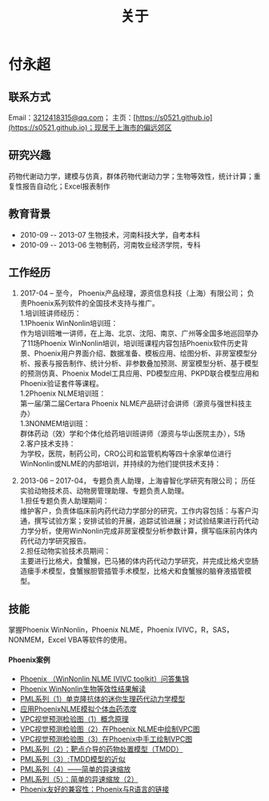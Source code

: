﻿---
title: "关于"
slug: "cn/vitae"
---

# 付永超

## 联系方式
Email：3212418315@qq.com；
主页：[https://s0521.github.io](https://s0521.github.io)；现居于上海市的偏远郊区

## 研究兴趣
药物代谢动力学，建模与仿真，群体药物代谢动力学；生物等效性，统计计算；重复性报告自动化；Excel报表制作

## 教育背景
* 2010-09 -- 2013-07
生物技术，河南科技大学，自考本科
* 2010-09 -- 2013-06
生物制药，河南牧业经济学院，专科

## 工作经历
1. 2017-04 – 至今，
Phoenix产品经理，源资信息科技（上海）有限公司；
负责Phoenix系列软件的全国技术支持与推广。  
1.培训班讲师经历：  
1.1Phoenix WinNonlin培训班：  
作为培训班唯一讲师，在上海、北京、沈阳、南京、广州等全国多地巡回举办了11场Phoenix WinNonlin培训，培训班课程内容包括Phoenix软件历史背景、Phoenix用户界面介绍、数据准备、模板应用、绘图分析、非房室模型分析、报表与报告制作、统计分析、非参数叠加预测、房室模型分析、基于模型的预测仿真、Phoenix Model工具应用、PD模型应用、PKPD联合模型应用和Phoenix验证套件等课程。  
1.2Phoenix NLME培训班：  
第一届/第二届Certara Phoenix NLME产品研讨会讲师（源资与强世科技主办）  
1.3NONMEM培训班：  
群体药动（效）学和个体化给药培训班讲师（源资与华山医院主办），5场  
2.客户技术支持：  
为学校，医院，制药公司，CRO公司和监管机构等四十余家单位进行WinNonlin或NLME的内部培训，并持续的为他们提供技术支持：

2. 2013-06 – 2017-04，
专题负责人助理，上海睿智化学研究有限公司；
历任实验动物技术员、动物房管理助理、专题负责人助理。  
1.担任专题负责人助理期间：  
维护客户，负责体临床前内药代动力学部分的研究，工作内容包括：与客户沟通，撰写试验方案；安排试验的开展，追踪试验进展；对试验结果进行药代动力学分析，使用WinNonlin完成非房室模型分析参数计算，撰写临床前内体内药代动力学研究报告。  
2.担任动物实验技术员期间：  
主要进行比格犬，食蟹猴，巴马猪的体内药代动力学研究，并完成比格犬空肠造瘘手术模型，食蟹猴胆管插管手术模型，比格犬和食蟹猴的脑脊液插管模型。

## 技能
掌握Phoenix WinNonlin，Phoenix NLME，Phoenix IVIVC，R，SAS，NONMEM，Excel VBA等软件的使用。

#### Phoenix案例
- [Phoenix （WinNonlin NLME IVIVC toolkit）问答集锦](http://www.tri-ibiotech.com.cn/Appofcase/n607.html)
- [Phoenix WinNonlin生物等效性结果解读](http://www.tri-ibiotech.com.cn/Appofcase/n683.html)
- [PML系列（1）单克隆抗体的迷你生理药代动力学模型](http://www.tri-ibiotech.com.cn/Appofcase/n691.html)
- [应用PhoenixNLME模拟个体血药浓度](http://www.tri-ibiotech.com.cn/Appofcase/n770.html)
- [VPC视觉预测检验图（1）概念原理](http://www.tri-ibiotech.com.cn/Appofcase/n737.html)
- [VPC视觉预测检验图（2）在Phoenix NLME中绘制VPC图](http://www.tri-ibiotech.com.cn/Appofcase/n738.html)
- [VPC视觉预测检验图（3）在Phoenix中手工绘制VPC图](http://www.tri-ibiotech.com.cn/Appofcase/n796.html)
- [PML系列（2）：靶点介导的药物处置模型（TMDD）](http://www.tri-ibiotech.com.cn/Appofcase/n700.html)
- [PML系列（3）:TMDD模型的近似](http://www.tri-ibiotech.com.cn/Appofcase/n707.html)
- [PML系列（4）——简单的异速缩放](http://www.tri-ibiotech.com.cn/Appofcase/n813.html)
- [PML系列（5）：简单的异速缩放（2）](http://www.tri-ibiotech.com.cn/Appofcase/n840.html)
- [Phoenix友好的兼容性：Phoenix与R语言的链接](http://www.tri-ibiotech.com.cn/Appofcase/n797.html)



